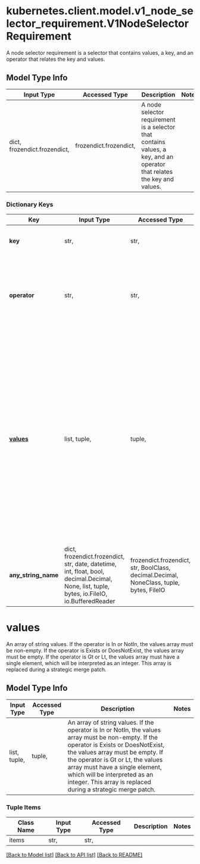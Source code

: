 # kubernetes.client.model.v1_node_selector_requirement.V1NodeSelectorRequirement

A node selector requirement is a selector that contains values, a key, and an operator that relates the key and values.

## Model Type Info
Input Type | Accessed Type | Description | Notes
------------ | ------------- | ------------- | -------------
dict, frozendict.frozendict,  | frozendict.frozendict,  | A node selector requirement is a selector that contains values, a key, and an operator that relates the key and values. | 

### Dictionary Keys
Key | Input Type | Accessed Type | Description | Notes
------------ | ------------- | ------------- | ------------- | -------------
**key** | str,  | str,  | The label key that the selector applies to. | 
**operator** | str,  | str,  | Represents a key&#x27;s relationship to a set of values. Valid operators are In, NotIn, Exists, DoesNotExist. Gt, and Lt.   | 
**[values](#values)** | list, tuple,  | tuple,  | An array of string values. If the operator is In or NotIn, the values array must be non-empty. If the operator is Exists or DoesNotExist, the values array must be empty. If the operator is Gt or Lt, the values array must have a single element, which will be interpreted as an integer. This array is replaced during a strategic merge patch. | [optional] 
**any_string_name** | dict, frozendict.frozendict, str, date, datetime, int, float, bool, decimal.Decimal, None, list, tuple, bytes, io.FileIO, io.BufferedReader | frozendict.frozendict, str, BoolClass, decimal.Decimal, NoneClass, tuple, bytes, FileIO | any string name can be used but the value must be the correct type | [optional]

# values

An array of string values. If the operator is In or NotIn, the values array must be non-empty. If the operator is Exists or DoesNotExist, the values array must be empty. If the operator is Gt or Lt, the values array must have a single element, which will be interpreted as an integer. This array is replaced during a strategic merge patch.

## Model Type Info
Input Type | Accessed Type | Description | Notes
------------ | ------------- | ------------- | -------------
list, tuple,  | tuple,  | An array of string values. If the operator is In or NotIn, the values array must be non-empty. If the operator is Exists or DoesNotExist, the values array must be empty. If the operator is Gt or Lt, the values array must have a single element, which will be interpreted as an integer. This array is replaced during a strategic merge patch. | 

### Tuple Items
Class Name | Input Type | Accessed Type | Description | Notes
------------- | ------------- | ------------- | ------------- | -------------
items | str,  | str,  |  | 

[[Back to Model list]](../../README.md#documentation-for-models) [[Back to API list]](../../README.md#documentation-for-api-endpoints) [[Back to README]](../../README.md)

